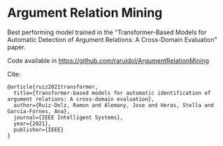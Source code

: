 # Argument Relation Mining

Best performing model trained in the "Transformer-Based Models for Automatic Detection of Argument Relations: A Cross-Domain Evaluation" paper.

Code available in https://github.com/raruidol/ArgumentRelationMining

Cite:

```
@article{ruiz2021transformer,
  title={Transformer-based models for automatic identification of argument relations: A cross-domain evaluation},
  author={Ruiz-Dolz, Ramon and Alemany, Jose and Heras, Stella and Garcia-Fornes, Ana},
  journal={IEEE Intelligent Systems},
  year={2021},
  publisher={IEEE}
}
```
